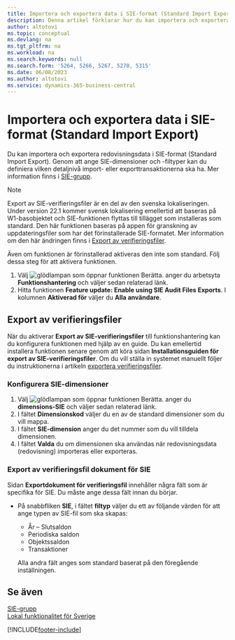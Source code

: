 ```yaml
---
title: Importera och exportera data i SIE-format (Standard Import Export)
description: Denna artikel förklarar hur du kan importera och exportera redovisningsdata i SIE-format (Standard Import Export) för Sverige.
author: altotovi
ms.topic: conceptual
ms.devlang: na
ms.tgt_pltfrm: na
ms.workload: na
ms.search.keywords: null
ms.search.form: '5264, 5266, 5267, 5270, 5315'
ms.date: 06/08/2023
ms.author: altotovi
ms.service: dynamics-365-business-central
---
```


# <a name="import-and-export-data-in-the-standard-import-export-sie-format"></a>Importera och exportera data i SIE-format (Standard Import Export)

Du kan importera och exportera redovisningsdata i SIE-format (Standard Import Export). Genom att ange SIE-dimensioner och -filtyper kan du definiera vilken detaljnivå import- eller exporttransaktionerna ska ha. Mer information finns i [SIE-grupp](https://go.microsoft.com/fwlink/?LinkID=164870&clcid=0x41d).

> [!NOTE]
> Export av SIE-verifieringsfiler är en del av den svenska lokaliseringen. Under version 22.1 kommer svensk lokalisering emellertid att baseras på W1-basobjektet och SIE-funktionen flyttas till tillägget som installeras som standard. Den här funktionen baseras på appen för granskning av uppdateringsfiler som har det förinstallerade SIE-formatet. Mer information om den här ändringen finns i [Export av verifieringsfiler](../../finance-how-to-export-audit-files.md).

Även om funktionen är förinstallerad aktiveras den inte som standard. Följ dessa steg för att aktivera funktionen.

1. Välj ![glödlampan som öppnar funktionen Berätta.](../../media/ui-search/search_small.png "Berätta vad du vill göra") anger du arbetsyta **Funktionshantering** och väljer sedan relaterad länk.
2. Hitta funktionen **Feature update: Enable using SIE Audit Files Exports**. I kolumnen **Aktiverad för** väljer du **Alla användare**.

## <a name="audit-files-export"></a>Export av verifieringsfiler

När du aktiverar **Export av SIE-verifieringsfiler** till funktionshantering kan du konfigurera funktionen med hjälp av en guide. Du kan emellertid installera funktionen senare genom att köra sidan **Installationsguiden för export av SIE-verifieringsfiler**. Om du vill ställa in systemet manuellt följer du instruktionerna i artikeln [exportera verifieringsfiler](../../finance-how-to-export-audit-files.md).

### <a name="set-up-sie-dimensions"></a>Konfigurera SIE-dimensioner

1. Välj ![glödlampan som öppnar funktionen Berätta.](../../media/ui-search/search_small.png "Berätta vad du vill göra") anger du **dimensions-SIE** och väljer sedan relaterad länk.
2. I fältet **Dimensionskod** väljer du en av de standard dimensioner som du vill mappa.
3. I fältet **SIE-dimension** anger du det nummer som du vill tilldela dimensionen.
4. I fältet **Valda** du om dimensionen ska användas när redovisningsdata (redovisning) importeras eller exporteras.

### <a name="audit-file-export-document-for-sie"></a>Export av verifieringsfil dokument för SIE

Sidan **Exportdokument för verifieringsfil** innehåller några fält som är specifika för SIE. Du måste ange dessa fält innan du börjar.

- På snabbfliken **SIE**, i fältet **filtyp** väljer du ett av följande värden för att ange typen av SIE-fil som ska skapas:

    - År – Slutsaldon
    - Periodiska saldon
    - Objektssaldon
    - Transaktioner

    Alla andra fält anges som standard baserat på den föregående inställningen.

## <a name="see-also"></a>Se även

[SIE-grupp](https://go.microsoft.com/fwlink/?LinkID=164870&clcid=0x41d)  
[Lokal funktionalitet för Sverige](sweden-local-functionality.md)

[!INCLUDE[footer-include](../../includes/footer-banner.md)]
